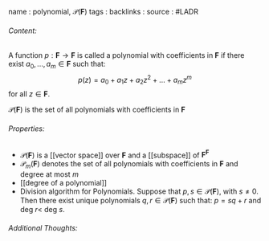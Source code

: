 name : polynomial, $\mathcal{P}(\textbf{F})$
tags : 
backlinks : 
source : #LADR

###### Content:
A function $p: \textbf{F} \rightarrow \textbf{F}$ is called a polynomial with coefficients in **F** if there exist $a_0,...,a_m \in \textbf{F}$ such that: $$p(z) = a_0+a_1z+a_2z^2+...+a_mz^m$$
for all $z \in \textbf{F}$.

$\mathcal{P}(\textbf{F})$ is the set of all polynomials with coefficients in **F**

###### Properties:
- $\mathcal{P}(\textbf{F})$ is a [[vector space]] over **F** and a [[subspace]] of $\textbf{F}^{\textbf{F}}$
- $\mathcal{P}_m(\textbf{F})$ denotes the set of all polynomials with coefficients in **F** and degree at most $m$
- [[degree of a polynomial]]
- Division algorithm for Polynomials. Suppose that $p,s \in \mathcal{P}(\textbf{F})$, with $s \neq 0$. Then there exist unique polynomials $q,r \in \mathcal{P}(\textbf{F})$ such that: $p = sq+r$ and deg $r <$ deg $s$.

###### Additional Thoughts:
